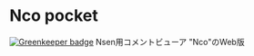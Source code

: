 # Nco pocket

[![Greenkeeper badge](https://badges.greenkeeper.io/Ragg-/nco-pocket.svg)](https://greenkeeper.io/)
Nsen用コメントビューア "Nco"のWeb版
